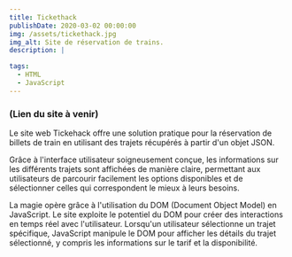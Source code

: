 ```yaml
---
title: Tickethack
publishDate: 2020-03-02 00:00:00
img: /assets/tickethack.jpg
img_alt: Site de réservation de trains.
description: |

tags:
  - HTML
  - JavaScript
---
```


### (Lien du site à venir)

Le site web Tickehack offre une solution pratique pour la réservation de billets de train en utilisant des trajets récupérés à partir d'un objet JSON.

Grâce à l'interface utilisateur soigneusement conçue, les informations sur les différents trajets sont affichées de manière claire, permettant aux utilisateurs de parcourir facilement les options disponibles et de sélectionner celles qui correspondent le mieux à leurs besoins.

La magie opère grâce à l'utilisation du DOM (Document Object Model) en JavaScript. Le site exploite le potentiel du DOM pour créer des interactions en temps réel avec l'utilisateur. Lorsqu'un utilisateur sélectionne un trajet spécifique, JavaScript manipule le DOM pour afficher les détails du trajet sélectionné, y compris les informations sur le tarif et la disponibilité.